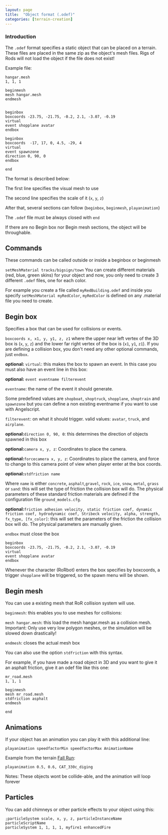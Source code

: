 ```yaml
---
layout: page
title:  "Object format (.odef)"
categories: [terrain-creation]
---
```

### Introduction

The `.odef` format specifies a static object that can be placed on a terrain.
These files are placed in the same zip as the object's mesh files. Rigs of Rods will not load the object if the file does not exist!

Example file:

```
hangar.mesh
1, 1, 1

beginmesh
mesh hangar.mesh
endmesh


beginbox
boxcoords -23.75, -21.75, -0.2, 2.1, -3.07, -0.19
virtual
event shopplane avatar
endbox

beginbox
boxcoords  -17, 17, 0, 4.5, -29, 4
virtual
event spawnzone
direction 0, 90, 0
endbox

end
```

The format is described below:

The first line specifies the visual mesh to use

The second line specifies the scale of it (`x`, `y`, `z`)

After that, several sections can follow (`beginbox`, `beginmesh`, `playanimation`)

The `.odef` file must be always closed with `end`

If there are no Begin box nor Begin mesh sections, the object will be throughable.

## Commands

These commands can be called outside or inside a beginbox or beginmesh

`setMeshMaterial tracks/bigsign/town`  You can create different materials (red, blue, green skins) for your object and now, you only need to create 3 different `.odef` files, one for each color.

For example you create a file called `myRedBuilding.odef` and inside you specify `setMeshMaterial myRedColor`, `myRedColor` is defined on any .material file you need to create.

## Begin box

Specifies a box that can be used for collisions or events.

`boxcoords x, x1, y, y1, z, z1` where the upper near left vertex of the 3D box is (`x`, `y`, `z`) and the lower far right vertex of the box is (`x1`, `y1`, `z1`). If you are defining a collision box, you don't need any other optional commands, just `endbox`.

**optional:** `virtual`: this makes the box to spawn an event. In this case you must also have an event line in this box:

**optional:** `event eventname filterevent`

`eventname`: the name of the event it should generate.

Some predefined values are `shopboat`, `shoptruck`, `shopplane`, `shoptrain` and `spawnzone` but you can define a non existing eventname if you want to use with Angelscript.

`filterevent`: on what it should trigger. valid values: `avatar`, `truck`, and `airplane`.

**optional:**`direction 0, 90, 0`: this determines the direction of objects spawned in this box

**optional:**`camera x, y, z`: Coordinates to place the camera.

**optional:**`forcecamera x, y, z`: Coordinates to place the camera, and force to change to this camera point of view when player enter at the box coords.

**optional:**`stdfriction name`

Where `name` is either `concrete`, `asphalt`,`gravel`, `rock`, `ice`, `snow`, `metal`, `grass` or `sand`: this will set the type of friction the collision box will do. The physical parameters of these standard friction materials are defined if the configuration file `ground_models.cfg`.

**optional:**`friction adhesion velocity, static friction coef, dynamic friction coef, hydrodynamic coef, Stribeck velocity, alpha, strength, fx_type, [fx_color]`: this will set the parameters of the friction the collision box will do. The physical parameters are manually given.

`endbox` must close the box

```
beginbox
boxcoords -23.75, -21.75, -0.2, 2.1, -3.07, -0.19
virtual
event shopplane avatar
endbox
```

Whenever the character (RoRbot) enters the box specifies by boxcoords, a trigger `shopplane` will be triggered, so the spawn menu will be shown.

## Begin mesh

You can use a existing mesh that RoR collision system will use.

`beginmesh`: this enables you to use meshes for collisions:

`mesh hangar.mesh`: this load the mesh hangar.mesh as a collision mesh. Important: Only use very low polygon meshes, or the simulation will be slowed down drastically!

`endmesh`: closes the actual mesh box

You can also use the option `stdfriction` with this syntax.

For example, if you have made a road object in 3D and you want to give it an asphalt friction, give it an odef file like this one:

```
mr_road.mesh
1, 1, 1

beginmesh
mesh mr_road.mesh
stdfriction asphalt
endmesh

end
```

## Animations

If your object has an animation you can play it with this additional line:

`playanimation speedfactorMin speedfactorMax AnimationName`

Example from the terrain [Fall Run](http://forum.rigsofrods.org/resources/fall-run.149/):

`playanimation 0.5, 0.6, CAT_330c_diging`

Notes: These objects wont be collide-able, and the animation will loop forever

## Particles

You can add chimneys or other particle effects to your object using this:

```
;particleSystem scale, x, y, z, particleInstanceName particleScriptName
particleSystem 1, 1, 1, 1, myfire1 enhancedFire
```
